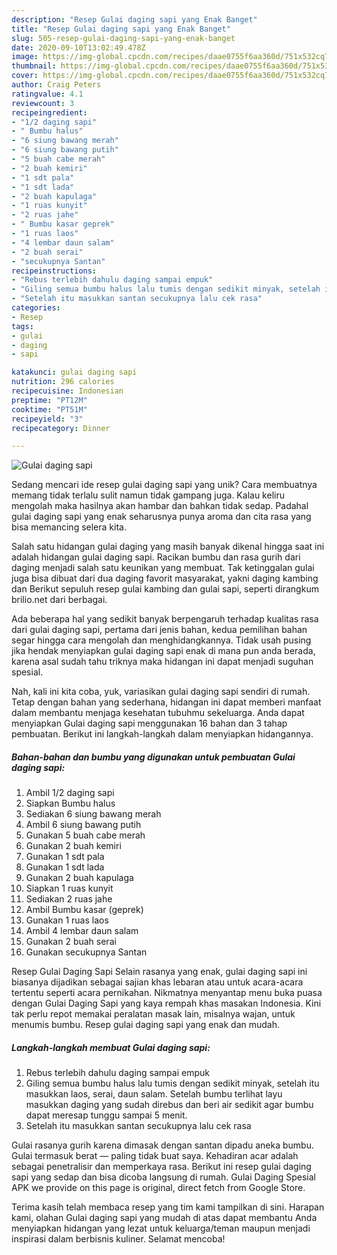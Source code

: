 ```yaml
---
description: "Resep Gulai daging sapi yang Enak Banget"
title: "Resep Gulai daging sapi yang Enak Banget"
slug: 505-resep-gulai-daging-sapi-yang-enak-banget
date: 2020-09-10T13:02:49.478Z
image: https://img-global.cpcdn.com/recipes/daae0755f6aa360d/751x532cq70/gulai-daging-sapi-foto-resep-utama.jpg
thumbnail: https://img-global.cpcdn.com/recipes/daae0755f6aa360d/751x532cq70/gulai-daging-sapi-foto-resep-utama.jpg
cover: https://img-global.cpcdn.com/recipes/daae0755f6aa360d/751x532cq70/gulai-daging-sapi-foto-resep-utama.jpg
author: Craig Peters
ratingvalue: 4.1
reviewcount: 3
recipeingredient:
- "1/2 daging sapi"
- " Bumbu halus"
- "6 siung bawang merah"
- "6 siung bawang putih"
- "5 buah cabe merah"
- "2 buah kemiri"
- "1 sdt pala"
- "1 sdt lada"
- "2 buah kapulaga"
- "1 ruas kunyit"
- "2 ruas jahe"
- " Bumbu kasar geprek"
- "1 ruas laos"
- "4 lembar daun salam"
- "2 buah serai"
- "secukupnya Santan"
recipeinstructions:
- "Rebus terlebih dahulu daging sampai empuk"
- "Giling semua bumbu halus lalu tumis dengan sedikit minyak, setelah itu masukkan laos, serai, daun salam. Setelah bumbu terlihat layu masukkan daging yang sudah direbus dan beri air sedikit agar bumbu dapat meresap tunggu sampai 5 menit."
- "Setelah itu masukkan santan secukupnya lalu cek rasa"
categories:
- Resep
tags:
- gulai
- daging
- sapi

katakunci: gulai daging sapi 
nutrition: 296 calories
recipecuisine: Indonesian
preptime: "PT12M"
cooktime: "PT51M"
recipeyield: "3"
recipecategory: Dinner

---
```



![Gulai daging sapi](https://img-global.cpcdn.com/recipes/daae0755f6aa360d/751x532cq70/gulai-daging-sapi-foto-resep-utama.jpg)

Sedang mencari ide resep gulai daging sapi yang unik? Cara membuatnya memang tidak terlalu sulit namun tidak gampang juga. Kalau keliru mengolah maka hasilnya akan hambar dan bahkan tidak sedap. Padahal gulai daging sapi yang enak seharusnya punya aroma dan cita rasa yang bisa memancing selera kita.

Salah satu hidangan gulai daging yang masih banyak dikenal hingga saat ini adalah hidangan gulai daging sapi. Racikan bumbu dan rasa gurih dari daging menjadi salah satu keunikan yang membuat. Tak ketinggalan gulai juga bisa dibuat dari dua daging favorit masyarakat, yakni daging kambing dan Berikut sepuluh resep gulai kambing dan gulai sapi, seperti dirangkum brilio.net dari berbagai.

Ada beberapa hal yang sedikit banyak berpengaruh terhadap kualitas rasa dari gulai daging sapi, pertama dari jenis bahan, kedua pemilihan bahan segar hingga cara mengolah dan menghidangkannya. Tidak usah pusing jika hendak menyiapkan gulai daging sapi enak di mana pun anda berada, karena asal sudah tahu triknya maka hidangan ini dapat menjadi suguhan spesial.


Nah, kali ini kita coba, yuk, variasikan gulai daging sapi sendiri di rumah. Tetap dengan bahan yang sederhana, hidangan ini dapat memberi manfaat dalam membantu menjaga kesehatan tubuhmu sekeluarga. Anda dapat menyiapkan Gulai daging sapi menggunakan 16 bahan dan 3 tahap pembuatan. Berikut ini langkah-langkah dalam menyiapkan hidangannya.

<!--inarticleads1-->

##### Bahan-bahan dan bumbu yang digunakan untuk pembuatan Gulai daging sapi:

1. Ambil 1/2 daging sapi
1. Siapkan  Bumbu halus
1. Sediakan 6 siung bawang merah
1. Ambil 6 siung bawang putih
1. Gunakan 5 buah cabe merah
1. Gunakan 2 buah kemiri
1. Gunakan 1 sdt pala
1. Gunakan 1 sdt lada
1. Gunakan 2 buah kapulaga
1. Siapkan 1 ruas kunyit
1. Sediakan 2 ruas jahe
1. Ambil  Bumbu kasar (geprek)
1. Gunakan 1 ruas laos
1. Ambil 4 lembar daun salam
1. Gunakan 2 buah serai
1. Gunakan secukupnya Santan


Resep Gulai Daging Sapi Selain rasanya yang enak, gulai daging sapi ini biasanya dijadikan sebagai sajian khas lebaran atau untuk acara-acara tertentu seperti acara pernikahan. Nikmatnya menyantap menu buka puasa dengan Gulai Daging Sapi yang kaya rempah khas masakan Indonesia. Kini tak perlu repot memakai peralatan masak lain, misalnya wajan, untuk menumis bumbu. Resep gulai daging sapi yang enak dan mudah. 

<!--inarticleads2-->

##### Langkah-langkah membuat Gulai daging sapi:

1. Rebus terlebih dahulu daging sampai empuk
1. Giling semua bumbu halus lalu tumis dengan sedikit minyak, setelah itu masukkan laos, serai, daun salam. Setelah bumbu terlihat layu masukkan daging yang sudah direbus dan beri air sedikit agar bumbu dapat meresap tunggu sampai 5 menit.
1. Setelah itu masukkan santan secukupnya lalu cek rasa


Gulai rasanya gurih karena dimasak dengan santan dipadu aneka bumbu. Gulai termasuk berat — paling tidak buat saya. Kehadiran acar adalah sebagai penetralisir dan memperkaya rasa. Berikut ini resep gulai daging sapi yang sedap dan bisa dicoba langsung di rumah. Gulai Daging Spesial APK we provide on this page is original, direct fetch from Google Store. 

Terima kasih telah membaca resep yang tim kami tampilkan di sini. Harapan kami, olahan Gulai daging sapi yang mudah di atas dapat membantu Anda menyiapkan hidangan yang lezat untuk keluarga/teman maupun menjadi inspirasi dalam berbisnis kuliner. Selamat mencoba!
